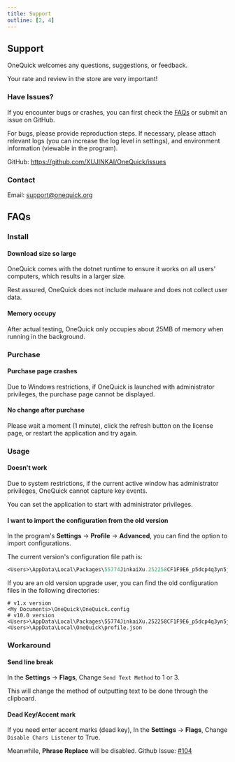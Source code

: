 ```yaml
---
title: Support
outline: [2, 4]
---
```


## Support

OneQuick welcomes any questions, suggestions, or feedback.

Your rate and review in the store are very important!

### Have Issues?

If you encounter bugs or crashes, you can first check the [FAQs](#faqs) or submit an issue on GitHub.

For bugs, please provide reproduction steps. If necessary, please attach relevant logs (you can increase the log level in settings), and environment information (viewable in the program).

GitHub: <https://github.com/XUJINKAI/OneQuick/issues>

### Contact

Email: <support@onequick.org>

## FAQs

### Install

#### Download size so large

OneQuick comes with the dotnet runtime to ensure it works on all users' computers, which results in a larger size.

Rest assured, OneQuick does not include malware and does not collect user data.

#### Memory occupy

After actual testing, OneQuick only occupies about 25MB of memory when running in the background.

### Purchase

#### Purchase page crashes

Due to Windows restrictions, if OneQuick is launched with administrator privileges, the purchase page cannot be displayed.

#### No change after purchase

Please wait a moment (1 minute), click the refresh button on the license page, or restart the application and try again.

### Usage

#### Doesn't work

Due to system restrictions, if the current active window has administrator privileges, OneQuick cannot capture key events.

You can set the application to start with administrator privileges.

#### I want to import the configuration from the old version

In the program's **Settings** -> **Profile** -> **Advanced**, you can find the option to import configurations.

The current version's configuration file path is:

```ps
<Users>\AppData\Local\Packages\55774JinkaiXu.252258CF1F9E6_p5dcp4q3yn5jt\LocalState\profile\profile.json
```

If you are an old version upgrade user, you can find the old configuration files in the following directories:

```
# v1.x version
<My Documents>\OneQuick\OneQuick.config
# v10.0 version
<Users>\AppData\Local\Packages\55774JinkaiXu.252258CF1F9E6_p5dcp4q3yn5jt\LocalCache\Local\OneQuick\profile.json
<Users>\AppData\Local\OneQuick\profile.json
```

### Workaround

#### Send line break

In the **Settings** -> **Flags**, Change `Send Text Method` to 1 or 3.

This will change the method of outputting text to be done through the clipboard.

#### Dead Key/Accent mark

If you need enter accent marks (dead key), In the **Settings** -> **Flags**, Change `Disable Chars Listener` to True.

Meanwhile, **Phrase Replace** will be disabled. Github Issue: [#104](https://github.com/XUJINKAI/OneQuick/issues/104)
